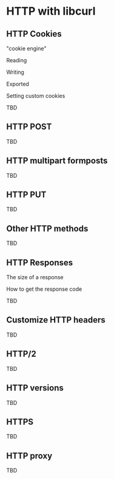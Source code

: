 # HTTP with libcurl

## HTTP Cookies

"cookie engine"

Reading

Writing

Exported

Setting custom cookies

TBD

## HTTP POST

TBD

## HTTP multipart formposts

TBD

## HTTP PUT

TBD

## Other HTTP methods

TBD

## HTTP Responses

The size of a response

How to get the response code

TBD

## Customize HTTP headers

TBD

## HTTP/2

TBD

## HTTP versions

TBD

## HTTPS

TBD

## HTTP proxy

TBD
